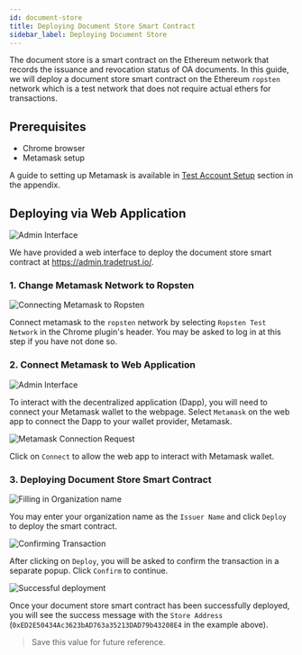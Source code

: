 ```yaml
---
id: document-store
title: Deploying Document Store Smart Contract
sidebar_label: Deploying Document Store
---
```


The document store is a smart contract on the Ethereum network that records the issuance and revocation status of OA documents. In this guide, we will deploy a document store smart contract on the Ethereum `ropsten` network which is a test network that does not require actual ethers for transactions.

## Prerequisites

- Chrome browser
- Metamask setup

A guide to setting up Metamask is available in [Test Account Setup](/docs/appendix/ropsten-setup) section in the appendix.

## Deploying via Web Application

![Admin Interface](/docs/verifiable-document/document-store/interface.png)

We have provided a web interface to deploy the document store smart contract at https://admin.tradetrust.io/.

### 1. Change Metamask Network to Ropsten

![Connecting Metamask to Ropsten](/docs/verifiable-document/document-store/ropsten.png)

Connect metamask to the `ropsten` network by selecting `Ropsten Test Network` in the Chrome plugin's header. You may be asked to log in at this step if you have not done so.

### 2. Connect Metamask to Web Application

![Admin Interface](/docs/verifiable-document/document-store/interface.png)

To interact with the decentralized application (Dapp), you will need to connect your Metamask wallet to the webpage. Select `Metamask` on the web app to connect the Dapp to your wallet provider, Metamask.

![Metamask Connection Request](/docs/verifiable-document/document-store/connection-request.png)

Click on `Connect` to allow the web app to interact with Metamask wallet.

### 3. Deploying Document Store Smart Contract

![Filling in Organization name](/docs/verifiable-document/document-store/deploy.png)

You may enter your organization name as the `Issuer Name` and click `Deploy` to deploy the smart contract.

![Confirming Transaction](/docs/verifiable-document/document-store/confirmation.png)

After clicking on `Deploy`, you will be asked to confirm the transaction in a separate popup. Click `Confirm` to continue.

![Successful deployment](/docs/verifiable-document/document-store/success.png)

Once your document store smart contract has been successfully deployed, you will see the success message with the `Store Address` (`0xED2E50434Ac3623bAD763a35213DAD79b43208E4` in the example above).

> Save this value for future reference.
